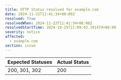 ```yaml
---
title: HTTP Status resolved for example.com
date: 2024-11-22T11:41:34+00:00Z
resolved: True
resolvedWhen: 2024-11-22T11:41:34+00:00Z
resolvedStartTime: 2024-10-25T21:09:43.191474+00:00
severity: notice
affected:
  - example.com
section: issue
---
```


| Expected Statuses | Actual Status  |
|-------------------|----------------|
| 200, 301, 302 | 200 |
